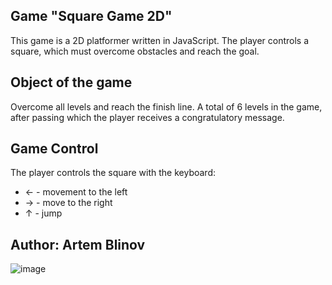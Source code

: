 ## Game "Square Game 2D"

This game is a 2D platformer written in JavaScript. The player controls a square, which must overcome obstacles and reach the goal. 

## Object of the game

Overcome all levels and reach the finish line. A total of 6 levels in the game, after passing which the player receives a congratulatory message.

## Game Control

The player controls the square with the keyboard:

- ← - movement to the left
- → - move to the right
- ↑ - jump

## Author: Artem Blinov

![image](https://github.com/blinovartem04/Game-square-journey/assets/101421711/8ba44197-df30-456c-953f-bc078fb80330)


